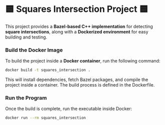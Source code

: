 # 🟦 Squares Intersection Project 🟦

This project provides a **Bazel-based C++ implementation** for detecting **square intersections**, along with a **Dockerized environment** for easy building and testing.

### **Build the Docker Image**
To build the project inside a **Docker container**, run the following command:
```sh
docker build -t squares_intersection .
```

This will install dependencies, fetch Bazel packages, and compile the project inside a container.
The build process is defined in the Dockerfile.

### **Run the Program**

Once the build is complete, run the executable inside Docker:
```sh
docker run --rm squares_intersection
```
